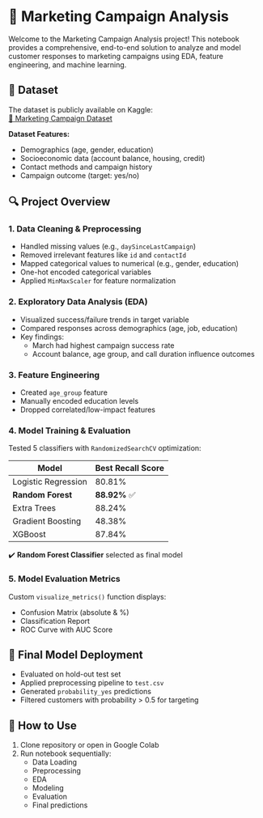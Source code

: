 # 🎯 Marketing Campaign Analysis

Welcome to the Marketing Campaign Analysis project! This notebook provides a comprehensive, end-to-end solution to analyze and model customer responses to marketing campaigns using EDA, feature engineering, and machine learning.

## 📂 Dataset
The dataset is publicly available on Kaggle:  
[🔗 Marketing Campaign Dataset](https://www.kaggle.com/datasets/[dataset-link])

**Dataset Features:**
- Demographics (age, gender, education)
- Socioeconomic data (account balance, housing, credit)
- Contact methods and campaign history
- Campaign outcome (target: yes/no)

## 🔍 Project Overview

### 1. Data Cleaning & Preprocessing
- Handled missing values (e.g., `daySinceLastCampaign`)
- Removed irrelevant features like `id` and `contactId`
- Mapped categorical values to numerical (e.g., gender, education)
- One-hot encoded categorical variables
- Applied `MinMaxScaler` for feature normalization

### 2. Exploratory Data Analysis (EDA)
- Visualized success/failure trends in target variable
- Compared responses across demographics (age, job, education)
- Key findings:
  - March had highest campaign success rate
  - Account balance, age group, and call duration influence outcomes

### 3. Feature Engineering
- Created `age_group` feature
- Manually encoded education levels
- Dropped correlated/low-impact features

### 4. Model Training & Evaluation
Tested 5 classifiers with `RandomizedSearchCV` optimization:

| Model                  | Best Recall Score |
|------------------------|------------------|
| Logistic Regression    | 80.81%           |
| **Random Forest**      | **88.92%** ✅    |
| Extra Trees            | 88.24%           |
| Gradient Boosting      | 48.38%           |
| XGBoost                | 87.84%           |

✔️ **Random Forest Classifier** selected as final model

### 5. Model Evaluation Metrics
Custom `visualize_metrics()` function displays:
- Confusion Matrix (absolute & %)
- Classification Report
- ROC Curve with AUC Score

## 🧪 Final Model Deployment
- Evaluated on hold-out test set
- Applied preprocessing pipeline to `test.csv`
- Generated `probability_yes` predictions
- Filtered customers with probability > 0.5 for targeting

## 🚀 How to Use
1. Clone repository or open in Google Colab
2. Run notebook sequentially:
   - Data Loading
   - Preprocessing
   - EDA
   - Modeling
   - Evaluation
   - Final predictions
